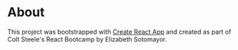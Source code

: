 # About

This project was bootstrapped with [Create React App](https://github.com/facebook/create-react-app) and created as part of Colt Steele's React Bootcamp by Elizabeth Sotomayor.
